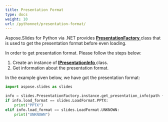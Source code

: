 ```yaml
---
title: Presentation Format
type: docs
weight: 10
url: /pythonnet/presentation-format/
---
```


Aspose.Slides for Python via .NET provides [**PresentationFactory** ](https://apireference.aspose.com/slides/pythonnet/aspose.slides/presentationfactory)class that is used to get the presentation format before even loading.

In order to get presentation format. Please follow the steps below:

1. Create an instance of [**IPresentationInfo** ](https://apireference.aspose.com/slides/pythonnet/aspose.slides/ipresentationinfo)class.
1. Get information about the presentation format.

In the example given below, we have got the presentation format:

```py
import aspose.slides as slides

info = slides.PresentationFactory.instance.get_presentation_info(path + "HelloWorld.pptx")
if info.load_format == slides.LoadFormat.PPTX:
    print("PPTX")
elif info.load_format == slides.LoadFormat.UNKNOWN:
    print("UNKNOWN")
```


